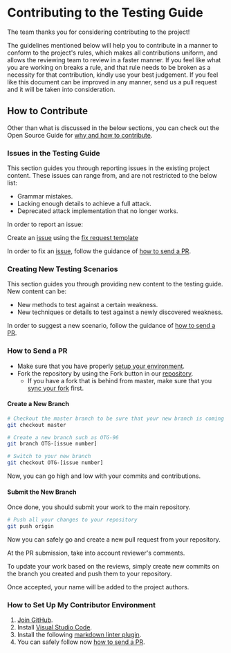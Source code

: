 # Contributing to the Testing Guide

The team thanks you for considering contributing to the project!

The guidelines mentioned below will help you to contribute in a manner to conform to the project's rules, which makes all contributions uniform, and allows the reviewing team to review in a faster manner. If you feel like what you are working on breaks a rule, and that rule needs to be broken as a necessity for that contribution, kindly use your best judgement. If you feel like this document can be improved in any manner, send us a pull request and it will be taken into consideration.

## How to Contribute

Other than what is discussed in the below sections, you can check out the Open Source Guide for [why and how to contribute](https://opensource.guide/how-to-contribute/).

### Issues in the Testing Guide

This section guides you through reporting issues in the existing project content. These issues can range from, and are not restricted to the below list:

- Grammar mistakes.
- Lacking enough details to achieve a full attack.
- Deprecated attack implementation that no longer works.

In order to report an issue:

Create an [issue](https://github.com/OWASP/OWASP-Testing-Guide-v5/issues) using the [fix request template](https://github.com/OWASP/OWASP-Testing-Guide-v5/issues/new?assignees=&labels=QA%2FEdit&template=fix-request.md&title=)

In order to fix an [issue](https://github.com/OWASP/OWASP-Testing-Guide-v5/issues), follow the guidance of [how to send a PR](#how-to-send-a-PR).

### Creating New Testing Scenarios

This section guides you through providing new content to the testing guide. New content can be:

- New methods to test against a certain weakness.
- New techniques or details to test against a newly discovered weakness.

In order to suggest a new scenario, follow the guidance of [how to send a PR](#how-to-send-a-PR).

### How to Send a PR

- Make sure that you have properly [setup your environment](#how-to-set-up-my-contributor-environment).
- Fork the repository by using the Fork button in our [repository](https://github.com/OWASP/OWASP-Testing-Guide-v5).
  - If you have a fork that is behind from master, make sure that you [sync your fork](https://help.github.com/en/articles/syncing-a-fork) first.

#### Create a New Branch

```bash
# Checkout the master branch to be sure that your new branch is coming from master
git checkout master

# Create a new branch such as OTG-96
git branch OTG-[issue number]

# Switch to your new branch
git checkout OTG-[issue number]
```

Now, you can go high and low with your commits and contributions.

#### Submit the New Branch

Once done, you should submit your work to the main repository.

```bash
# Push all your changes to your repository
git push origin
```

Now you can safely go and create a new pull request from your repository.

At the PR submission, take into account reviewer's comments.

To update your work based on the reviews, simply create new commits on the branch you created and push them to your repository.

Once accepted, your name will be added to the project authors.

### How to Set Up My Contributor Environment

1. [Join GitHub](https://github.com/join).
1. Install [Visual Studio Code](https://code.visualstudio.com/).
1. Install the following [markdown linter plugin](https://github.com/DavidAnson/vscode-markdownlint#install).
1. You can safely follow now [how to send a PR](#how-to-send-a-pr).
